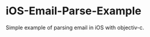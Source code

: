 iOS-Email-Parse-Example
=======================

Simple example of parsing email in iOS with objectiv-c.
